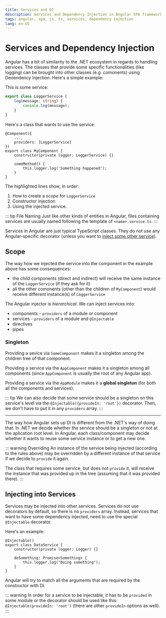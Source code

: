 ```yaml
---
title: Services and DI
description: Services and Dependency Injection in Angular SPA framework
tags: angular, spa, js, ts, services, dependency injection
lang: en-US
---
```


# Services and Dependency Injection

Angular has a bit of similarity to the .NET ecosystem in regards to handling
services. The classes that provide some specific functionalities (like logging)
can be brought into other classes (e.g. comonents) using Deoendency Injection.
Here's a simple example:

This is some service:

```ts
export class LoggerService {
    log(message: string) {
        console.log(message);
    }
}
```

Here's a class that wants to use the service:

```ts{3,6,9}
@Component({
    ...,
    providers: [LoggerService]
})
export class MyComponent {
    constructor(private logger: LoggerService) {}

    someMethod() {
        this.logger.log('Something happened');
    }
}
```

The highlighted lines show, in order:

1. How to create a *scope* for `LoggerService`
2. Constructor injection
3. Using the injected service.

::: tip File Naming
Just like other kinds of entities in Angular, files containing services
are usually named following the template of `<name>.service.ts`.
:::

Services in Angular are just typical TypeScript classes. They do not use any
Angular-specific decorator (unless you want to [inject some other
service](#injecting-into-services)).

## Scope

The way how we injected the service into the component in the example above has
some consequences:

- the child components (direct and indirect) will receive the same instance of
  the `LoggerService` (if they ask for it)
- all the other comonents (other than the children of `MyComponent`) would
  receive different instance(s) of `LoggerService`

The Angular injector is *hierarchical*. We can inject services into:

- components - `providers` of a module or component
- services - `providers` of a module and `@Injectable`
- directives
- pipes

### Singleton

Providing a sevice via `SomeComponent` makes it a singleton among the children
tree of that component.

Providing a service via the `AppComponent` makes it a singleton among all
components (since `AppComponent` is usually the root of any Angular app).

Providing a service via the `AppModule` makes it a **global singleton** (for
both all the components and services).

::: tip
We can also decide that some service should be a singleton on this service's
level via the `@Injectable({provideIn: 'root'})` decorator. Then, we don't have
to put it in any `providers` array.
:::

---

The way how Angular sets up DI is different from the .NET's way of doing that.
In .NET we decide whether the service should be a singleton or not at the
aplication root level. In Angular, each class/component may decide whether it
wants to reuse some service instance or to get a new one.

::: warning Overriding
An instance of the service being injected (according to the rules above) may be
overridden by a different instance of that service if we decide to `provide` it
again.

The class that requires some service, but does not `provide` it, will receive
the instance that was provided up in the tree (assuming that it was provided
there).
:::

## Injecting into Services

Services may be injected into other services. Services do not use decorators by
default, so there is no `providers` array. Instead, services that want to have
some dependency injected, need to use the special `@Injectable` decorator.

Here's an example:

```ts{1,3,6}
@Injectable()
export class DataService {
    constructor(private logger: Logger) {}

    doSomething: Promise<Something> {
        this.logger.log("Doing something");
    }
}
```

Angular will try to match all the arguments that are required by the
constructor with DI.

::: warning
In order for a service to be injectable, it has to be `provided` in some module
or the decorator should be used like this: `@Injectable(provideIn: 'root')`
(there are other `provideIn` options as well).
:::